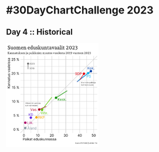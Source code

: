 # #30DayChartChallenge 2023

## Day 4 :: Historical

<img src="https://raw.githubusercontent.com/pyykkojuha/R/main/30DayChartChallenge/30_2023_04.png" width="50%" alt="2023/04">
